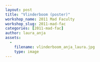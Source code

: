 ```yaml
---
layout: post
title: "Vlinderboom (poster)"
workshop_name: 2011 Mad Faculty
workshop_slug: 2011-mad-fac
categories: [2011-mad-fac]
author: laura_anja 
assets:
  -
    filename: vlinderboom_anja_laura.jpg
    type: image
---
```

<div style="text-align: center;"><br /></div>
